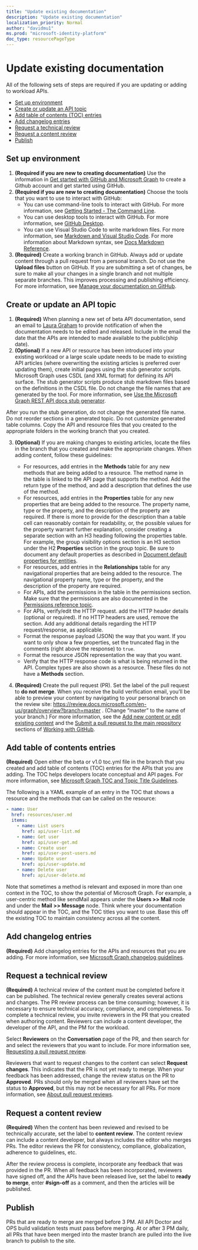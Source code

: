 ```yaml
---
title: "Update existing documentation"
description: "Update existing documentation"
localization_priority: Normal
author: "davidmu1"
ms.prod: "microsoft-identity-platform"
doc_type: resourcePageType
---
```


# Update existing documentation 

All of the following sets of steps are required if you are updating or adding to workload APIs.

- [Set up environment](#set-up-environment)
- [Create or update an API topic](#create-or-update-an-api-topic)
- [Add table of contents (TOC) entries](#add-table-of-contents-entries)
- [Add changelog entries](#add-changelog-entries)
- [Request a technical review](#request-a-technical-review)
- [Request a content review](#request-a-content-review)
- [Publish](#publish)

## Set up environment

1. **(Required if you are new to creating documentation)** Use the information in [Get started with GitHub and Microsoft Graph](https://msgo.azurewebsites.net/add/document/manage-content/get-started-with-github.html) to create a Github account and get started using GitHub.
2. **(Required if you are new to creating documentation)** Choose the tools that you want to use to interact with GitHub:
    - You can use command-line tools to interact with GitHub. For more information, see [Getting Started - The Command Line](https://git-scm.com/book/en/v2/Getting-Started-The-Command-Line).
    - You can use desktop tools to interact with GitHub. For more information, see [GitHub Desktop](https://desktop.github.com/).
    - You can use Visual Studio Code to write markdown files. For more information, see [Markdown and Visual Studio Code](https://code.visualstudio.com/Docs/languages/markdown). For more information about Markdown syntax, see [Docs Markdown Reference](https://review.docs.microsoft.com/help/contribute/markdown-reference?branch=master).
3. **(Required)** Create a working branch in GitHub. Always add or update content through a pull request from a personal branch. Do not use the **Upload files** button on GitHub. If you are submitting a set of changes, be sure to make all your changes in a single branch and not multiple separate branches. This improves processing and publishing efficiency. For more information, see [Manage your documentation on GitHub](https://msgo.azurewebsites.net/add/document/guidelines/manage-your-documentation.html#working-with-git-github-and-the-microsoft-graph-repo).

## Create or update an API topic

1. **(Required)** When planning a new set of beta API documentation, send an email to [Laura Graham](mailto:lauragra@microsoft.com) to provide notification of when the documentation needs to be edited and released. Include in the email the date that the APIs are intended to made available to the public(ship date).
2. **(Optional)** If a new API or resource has been introduced into your existing workload or a large scale update needs to be made to existing API articles (where overwriting the existing articles is preferred over updating them), create initial pages using the stub generator scripts. Microsoft Graph uses CSDL (and XML format) for defining its API surface. The stub generator scripts produce stub markdown files based on the definitions in the CSDL file. Do not change the file names that are generated by the tool. For more information, see [Use the Microsoft Graph REST API docs stub generator](https://msgo.azurewebsites.net/add/document/guidelines/stub-generator.html#scenario-and-usage). 

After you run the stub generation, do not change the generated file name. Do not reorder sections in a generated topic. Do not customize generated table columns.
Copy the API and resource files that you created to the appropriate folders in the working branch that you created.

3. **(Optional)** If you are making changes to existing articles, locate the files in the branch that you created and make the appropriate changes. When adding content, follow these guidelines:
    - For resources, add entries in the **Methods** table for any new methods that are being added to a resource. The method name in the table is linked to the API page that supports the method. Add the return type of the method, and add a description that defines the use of the method.
    - For resources, add entries in the **Properties** table for any new properties that are being added to the resource. The property name, type or the property, and the description of the property are required. If there is more to provide for the description than a table cell can reasonably contain for readability, or, the possible values for the property warrant further explanation, consider creating a separate section with an H3 heading following the properties table. For example, the group visibility options section is an H3 section under the H2 **Properties** section in the group topic. Be sure to document any default properties as described in [Document default properties for entities](https://msgo.azurewebsites.net/add/document/guidelines/default-properties.html).
    - For resources, add entries in the **Relationships** table for any navigational properties that are being added to the resource. The navigational property name, type or the property, and the description of the property are required.
    - For APIs, add the permissions in the table in the permissions section. Make sure that the permissions are also documented in the [Permissions reference topic](https://docs.microsoft.com/graph/permissions-reference).
    - For APIs, verify/edit the HTTP request. add the HTTP header details (optional or required). If no HTTP headers are used, remove the section. Add any additional details regarding the HTTP request/response, as applicable.
    - Format the response payload (JSON) the way that you want. If you want to only show a few properties, set the truncated flag in the comments (right above the response) to `true`.
    - Format the resource JSON representation the way that you want.
    - Verify that the HTTP response code is what is being returned in the API. Complex types are also shown as a resource. These files do not have a **Methods** section.

4. **(Required)** Create the pull request (PR). Set the label of the pull request to **do not merge**. When you receive the build verification email, you’ll be able to preview your content by navigating to your personal branch on the review site: https://review.docs.microsoft.com/en-us/graph/overview?branch=master . (Change “master” to the name of your branch.)  For more information, see the [Add new content or edit existing content](https://msgo.azurewebsites.net/add/document/guidelines/manage-your-documentation.html#add-new-content-or-edit-existing-content) and the [Submit a pull request to the main repository](https://msgo.azurewebsites.net/add/document/guidelines/manage-your-documentation.html#submit-a-pull-request-to-the-main-repository) sections of [Working with GitHub](https://msgo.azurewebsites.net/add/document/guidelines/manage-your-documentation.html).

## Add table of contents entries

**(Required)** Open either the beta or v1.0 toc.yml file in the branch that you created and add table of contents (TOC) entries for the APIs that you are adding. The TOC helps developers locate conceptual and API pages. For more information, see [Microsoft Graph TOC and Topic Title Guidelines](https://msgo.azurewebsites.net/add/document/guidelines/toc-and-topic-title.html).

The following is a YAML example of an entry in the TOC that shows a resource and the methods that can be called on the resource:

```yaml
- name: User
  href: resources/user.md
  items:
    - name: List users
      href: api/user-list.md
    - name: Get user
      href: api/user-get.md
    - name: Create user
      href: api/user-post-users.md
    - name: Update user
      href: api/user-update.md
    - name: Delete user
      href: api/user-delete.md
```

Note that sometimes a method is relevant and exposed in more than one context in the TOC, to show the potential of Microsoft Graph. For example, a user-centric method like sendMail appears under the **Users >> Mail** node and under the **Mail >> Message** node.
Think where your documentation should appear in the TOC, and the TOC titles you want to use. Base this off the existing TOC to maintain consistency across all the content.

## Add changelog entries

**(Required)** Add changelog entries for the APIs and resources that you are adding. For more information, see [Microsoft Graph changelog guidelines](https://msgo.azurewebsites.net/add/document/guidelines/changelog.html).

## Request a technical review

**(Required)** A technical review of the content must be completed before it can be published. The technical review generally creates several actions and changes. The PR review process can be time consuming; however, it is necessary to ensure technical accuracy, compliance, and completeness. To complete a technical review, you invite reviewers in the PR that you created when authoring content. Reviewers can include a content developer, the developer of the API, and the PM for the workload. 

Select **Reviewers** on the **Conversation** page of the PR, and then search for and select the reviewers that you want to include. For more information see, [Requesting a pull request review](https://help.github.com/en/github/collaborating-with-issues-and-pull-requests/requesting-a-pull-request-review).

Reviewers that want to request changes to the content can select **Request changes**. This indicates that the PR is not yet ready to merge. When your feedback has been addressed, change the review status on the PR to **Approved**. PRs should only be merged when all reviewers have set the status to **Approved**, but this may not be necessary for all PRs. For more information, see [About pull request reviews](https://help.github.com/en/github/collaborating-with-issues-and-pull-requests/about-pull-request-reviews).

## Request a content review

**(Required)** When the content has been reviewed and revised to be technically accurate, set the label to **content review**. The content review can include a content developer, but always includes the editor who merges PRs. The editor reviews the PR for consistency, compliance, globalization, adherence to guidelines, etc. 

After the review process is complete, incorporate any feedback that was provided in the PR. When all feedback has been incorporated, reviewers have signed off, and the APIs have been released live, set the label to **ready to merge**, enter **#sign-off** as a comment, and then the articles will be published.

## Publish

 PRs that are ready to merge are merged before 3 PM. All API Doctor and OPS build validation tests must pass before merging. At or after 3 PM daily, all PRs that have been merged into the master branch are pulled into the live branch to publish to the site.
